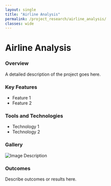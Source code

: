 ```yaml
---
layout: single
title: "Airline Analysis"
permalink: /project_research/airline_analysis/
classes: wide
---
```


# Airline Analysis

### Overview
A detailed description of the project goes here.

### Key Features
- Feature 1
- Feature 2

### Tools and Technologies
- Technology 1
- Technology 2

### Gallery
![Image Description](path_to_project_image)

### Outcomes
Describe outcomes or results here.